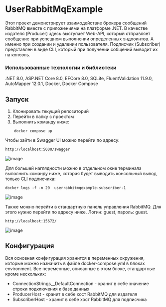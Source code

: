 # UserRabbitMqExample
Этот проект демонстрирует взаимодействие брокера сообщений RabbitMQ вместе с приложениями на платформе .NET. В качестве издателя (Producer) здесь выступает Web-API, который отправляет сообщение при успешном выполнении определенных эндпоинтов. А именно при создании и удалении пользователя. Подписчик (Subscriber) представлен в виде CLI, который при получении собщений выводит их на консоль.
### Использованные технологии и библиотеки
.NET 8.0, ASP.NET Core 8.0, EFCore 8.0, SQLite, FluentValidation 11.9.0, AutoMapper 12.0.1, Docker, Docker Compose
## Запуск
1. Клонировать текущий репозиторий
2. Перейти в папку с проектом
3. Выполнить команду ниже:
```
    docker compose up
```
Чтобы зайти в Swagger UI можно перейти по адресу:
```
http://localhost:5000/swagger
```

![image](https://github.com/XeeRooX/UserRabbitMqExample/assets/91987012/7aa475da-4a3a-4dda-89dc-46e36db4b7f6)

Для большей наглядности можно в отдельном окне терминала выполнить команду ниже, которая будет выводить консольный вывод только CLI подписчика:
```
docker logs -f -n 20  userrabbitmqexample-subscriber-1
```

![image](https://github.com/XeeRooX/UserRabbitMqExample/assets/91987012/0653ccdf-1346-42ec-8e6d-128e8a09f3e4)

Также можно перейти в стандартную панель управления RabbitMQ. Для этого нужно перейти по адресу ниже. Логин: guest, пароль: guest.
``` 
http://localhost:15672/
```

![image](https://github.com/XeeRooX/UserRabbitMqExample/assets/91987012/16098d62-3de2-43f4-94d1-2b519b5df73c)

## Конфигурация
Вся основная конфигурация хранится в переменных окружения, которые можно назначить в файле docker-compose.yml в блоках environment. Все переменные, описанные в этом блоке, стандартные кроме нескольких:
- ConnectionStrings__DefaultConnection - хранит в себе значение строки подключения к базе данных
- ProducerHost - хранит в себе хост RabbitMQ для издателя
- SubscriberHost - хранит в себе хост RabbitMQ для подписчика
